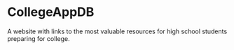 # CollegeAppDB
A website with links to the most valuable resources for high school students preparing for college.